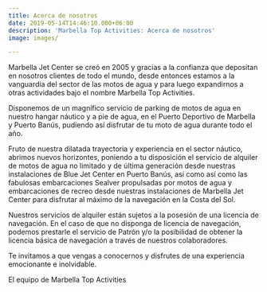 ```yaml
---
title: Acerca de nosotros
date: 2019-05-14T14:46:10.000+06:00
description: 'Marbella Top Activities: Acerca de nosotros'
image: images/

---
```

Marbella Jet Center se creó en 2005 y gracias a la confianza que depositan en nosotros clientes de todo el mundo, desde entonces estamos a la vanguardia del sector de las motos de agua y para luego expandirnos a otras actividades bajo el nombre Marbella Top Activities.

Disponemos de un magnífico servicio de parking de motos de agua en nuestro hangar náutico y a pie de agua, en el Puerto Deportivo de Marbella y Puerto Banús, pudiendo así disfrutar de tu moto de agua durante todo el año.

Fruto de nuestra dilatada trayectoria y experiencia en el sector náutico, abrimos nuevos horizontes, poniendo a tu disposición el servicio de alquiler de motos de agua no limitado y de última generación desde nuestras instalaciones de Blue Jet Center en Puerto Banús, así como así como las fabulosas embarcaciones Sealver propulsadas por motos de agua y embarcaciones de recreo desde nuestras instalaciones de Marbella Jet Center para disfrutar al máximo de la navegación en la Costa del Sol.

Nuestros servicios de alquiler están sujetos a la posesión de una licencia de navegación. En el caso de que no disponga de licencia de navegación, podemos prestarle el servicio de Patrón y/o la posibilidad de obtener la licencia básica de navegación a través de nuestros colaboradores.

Te invitamos a que vengas a conocernos y disfrutes de una experiencia emocionante e inolvidable.

El equipo de Marbella Top Activities
